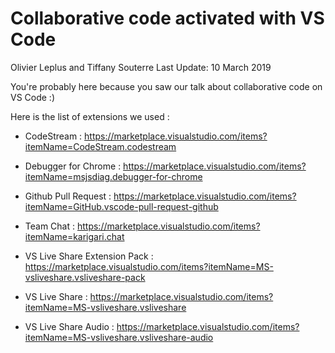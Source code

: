# Collaborative code activated with VS Code
Olivier Leplus and Tiffany Souterre
Last Update: 10 March 2019

You're probably here because you saw our talk about collaborative code on VS Code :)

Here is the list of extensions we used : 

- CodeStream : https://marketplace.visualstudio.com/items?itemName=CodeStream.codestream

- Debugger for Chrome : https://marketplace.visualstudio.com/items?itemName=msjsdiag.debugger-for-chrome

- Github Pull Request : https://marketplace.visualstudio.com/items?itemName=GitHub.vscode-pull-request-github

- Team Chat : https://marketplace.visualstudio.com/items?itemName=karigari.chat

- VS Live Share Extension Pack : https://marketplace.visualstudio.com/items?itemName=MS-vsliveshare.vsliveshare-pack

- VS Live Share : https://marketplace.visualstudio.com/items?itemName=MS-vsliveshare.vsliveshare

- VS Live Share Audio : https://marketplace.visualstudio.com/items?itemName=MS-vsliveshare.vsliveshare-audio
